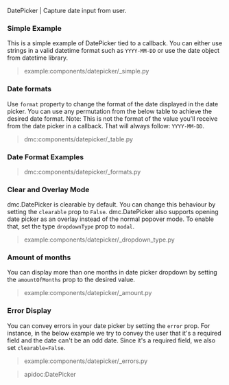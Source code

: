 DatePicker | Capture date input from user.

### Simple Example

This is a simple example of DatePicker tied to a callback. You can either use strings in a valid datetime format such
as `YYYY-MM-DD` or use the date object from datetime library.

> example:components/datepicker/_simple.py

### Date formats

Use `format` property to change the format of the date displayed in the date picker. You can use any permutation from
the below table to achieve the desired date format. Note: This is not the format of the value you'll receive from the
date picker in a callback. That will always follow: `YYYY-MM-DD`.

> dmc:components/datepicker/_table.py

### Date Format Examples

> dmc:components/datepicker/_formats.py

### Clear and Overlay Mode

dmc.DatePicker is clearable by default. You can change this behaviour by setting the `clearable` prop to `False`.
dmc.DatePicker also supports opening date picker as an overlay instead of the normal popover mode. To enable that, set
the type `dropdownType` prop to `modal`.

> example:components/datepicker/_dropdown_type.py

### Amount of months

You can display more than one months in date picker dropdown by setting the `amountOfMonths` prop to the desired value.

> example:components/datepicker/_amount.py

### Error Display

You can convey errors in your date picker by setting the `error` prop. For instance, in the below example we try to
convey the user that it's a required field and the date can't be an odd date. Since it's a required field, we also
set `clearable=False`.

> example:components/datepicker/_errors.py

> apidoc:DatePicker
